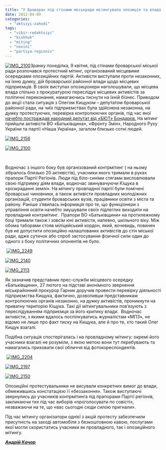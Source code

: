 ```yaml
---
title: "У Броварах під стінами міськради мітингувала опозиція та влада. Через міліцейський кордон"
date: 2012-04-09
categories: 
  - "aktsiyi-zahodi"
tags: 
  - "vibir-redaktsiyi"
  - "kishhuk"
  - "miting"
  - "novini"
  - "partiya-regioniv"
---
```


[![](https://mpz.brovary.org/wp-content/uploads/2012/04/IMG_2100.jpg "IMG_2100")](https://mpz.brovary.org/wp-content/uploads/2012/04/IMG_2100.jpg)Зранку понеділка, 9 квітня, під стінами броварської міської ради розпочався протестний мітинг, організований місцевими осередками опозиційних партій. Активісти виступали проти незаконних, на їхню думку, дій броварської районної влади щодо місцевих підприємців. В своїх виступах опозиціонери наголошували, що місцева влада спільно з прокуратурою переслідує місцевих активістів за політичні переконання, намагаючись тиснути на їхній бізнес. Приводом до акції стала ситуація з Олегом Кищуком – депутатом броварської районної ради, на чиїх підприємствах була здійснена незаконна, на думку протестуючих, перевірка контролюючих органів, під час якої [начебто постраждав народний депутат від «БЮТ» Бондарєв.](https://mpz.brovary.org/brovarski-militsioneri-pogrozhuvali-vbiti-golovu-oblasnoyi-batkivshhini/) На мітинг прийшли активісти ВО «Батьківщина», «Фронту Змін», Народного Руху України та партії «Наша Україна», загалом близько сотні людей.

[![](https://mpz.brovary.org/wp-content/uploads/2012/04/IMG_2156.jpg "IMG_2156")](https://mpz.brovary.org/wp-content/uploads/2012/04/IMG_2156.jpg)

[![](https://mpz.brovary.org/wp-content/uploads/2012/04/IMG_2100.jpg "IMG_2100")](https://mpz.brovary.org/wp-content/uploads/2012/04/IMG_2100.jpg)

 

Водночас з іншого боку був організований контрмітинг ( на ньому зібралось близько 20 активістів), учасники якого тримали в руках прапори Партії Регіонів. Люди під біло-синіми стягами висловлювали свою підтримку діям влади, водночас звинувачуючи Кіщука в «розкраданні землі». На мітингу провладної партії були помічені броварські чиновники, а також активісти провладних молодіжних організацій, студенти броварських вузів, працівники освіти з міста та району. Раніше з’явилась інформація про те, що функціонери з управління освіти начебто змушували своїх підлеглих виходити на провладний контрмітинг.  Прапори ВО «Батьківщини» на протилежному боці тримали також і зовсім юні активісти, напевно, шкільного віку. Між обома таборами стояв міліцейський кордон, який, вочевидь, повинен був не допустити опозиційно налаштованих активістів до стін міської ради, адже сутичок або спроб застосування фізичної сили один до одного з боку політичних опонентів не було.

 [![](https://mpz.brovary.org/wp-content/uploads/2012/04/IMG_2249.jpg "IMG_2249")](https://mpz.brovary.org/wp-content/uploads/2012/04/IMG_2249.jpg)

[![](https://mpz.brovary.org/wp-content/uploads/2012/04/IMG_2140.jpg "IMG_2140")](https://mpz.brovary.org/wp-content/uploads/2012/04/IMG_2140.jpg)

[![](https://mpz.brovary.org/wp-content/uploads/2012/04/IMG_2113.jpg "IMG_2113")](https://mpz.brovary.org/wp-content/uploads/2012/04/IMG_2113.jpg)

Як зазначив представник прес-служби місцевого осередку «Батьківщини», 27 лютого на підставі анонімного звернення міськрайонний прокурор Гарник доручив провести перевірку діяльності підприємства Кищука, фактично, дозволивши представникам контролюючих органів незаконно, на думку активістів, проникнути на приватну територію Кіщука. Такі дії мітингувальники пов’язують з переслідуванням підприємця за його критику влади.  Водночас активісти, з якими вдалось поспілкуватись журналістам «МПЗ», не відомо не лише про факт тиску на Кищука, але й про те, хто такий Олег Кищук взагалі.

Подібна ситуація спостерігалась і на провладному мітингу: окремі його учасники взагалі не розуміли, з якою метою вони тут перебувають та намагались приховати свої обличчя від фотокореспондентів.

 [![](https://mpz.brovary.org/wp-content/uploads/2012/04/IMG_2204.jpg "IMG_2204")](https://mpz.brovary.org/wp-content/uploads/2012/04/IMG_2204.jpg)

[![](https://mpz.brovary.org/wp-content/uploads/2012/04/IMG_2197.jpg "IMG_2197")](https://mpz.brovary.org/wp-content/uploads/2012/04/IMG_2197.jpg)

[![](https://mpz.brovary.org/wp-content/uploads/2012/04/IMG_2150.jpg "IMG_2150")](https://mpz.brovary.org/wp-content/uploads/2012/04/IMG_2150.jpg)

Опозиційні протестувальники не висували конкретних вимог до влади, обмежившись констатацією її «беззаконня». Також виступаючі звернулись до учасників контрмітинга під прапорами Партії регіонів, закликаючи тих під час виборів «проголосувати по совісті», незважаючи на те, що «вас сьогодні сюди силою пригнали».

Під час мітингу організатори однієї з акцій протесту забезпечили присутність на заході автомобіля з безкоштовною кавою, послугами якої могли скористатись учасники як провладного, так і опозиційного мітингу.

_**[Андрій Качор](https://mpz.brovary.org/author/kachor/)**_
